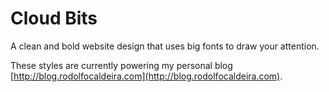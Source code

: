 Cloud Bits
==========

A clean and bold website design that uses big fonts to draw your attention.

These styles are currently powering my personal blog [http://blog.rodolfocaldeira.com](http://blog.rodolfocaldeira.com).